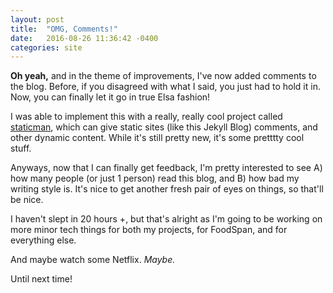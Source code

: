 ```yaml
---
layout: post
title:  "OMG, Comments!"
date:   2016-08-26 11:36:42 -0400
categories: site
---
```


**Oh yeah,** and in the theme of improvements, I've now added comments to the blog. Before, if you disagreed with what I said, you just had to hold it in. Now, you can finally let it go in true Elsa fashion!

I was able to implement this with a really, really cool project called [staticman](https://github.com/eduardoboucas/staticman), which can give static sites (like this Jekyll Blog) comments, and other dynamic content. While it's still pretty new, it's some pretttty cool stuff.

Anyways, now that I can finally get feedback, I'm pretty interested to see A) how many people (or just 1 person) read this blog, and B) how bad my writing style is. It's nice to get another fresh pair of eyes on things, so that'll be nice.

I haven't slept in 20 hours +, but that's alright as I'm going to be working on more minor tech things for both my projects, for FoodSpan, and for everything else.

And maybe watch some Netflix. *Maybe.*

Until next time!
